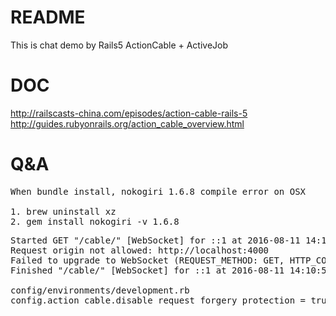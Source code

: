 # README

This is chat demo by Rails5 ActionCable + ActiveJob

# DOC

http://railscasts-china.com/episodes/action-cable-rails-5 <br/>
http://guides.rubyonrails.org/action_cable_overview.html

# Q&A
<pre>
When bundle install, nokogiri 1.6.8 compile error on OSX

1. brew uninstall xz
2. gem install nokogiri -v 1.6.8
</pre>

<pre>
Started GET "/cable/" [WebSocket] for ::1 at 2016-08-11 14:10:55 +0800
Request origin not allowed: http://localhost:4000
Failed to upgrade to WebSocket (REQUEST_METHOD: GET, HTTP_CONNECTION: Upgrade, HTTP_UPGRADE: websocket)
Finished "/cable/" [WebSocket] for ::1 at 2016-08-11 14:10:55 +0800

config/environments/development.rb
config.action_cable.disable_request_forgery_protection = true
</pre>

